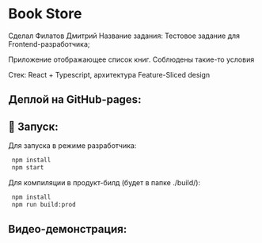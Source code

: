 # Book Store
Сделал Филатов Дмитрий
Название задания: Тестовое задание для Frontend-разработчика;

Приложение отображающее список книг. Соблюдены такие-то условия

Стек: React + Typescript, архитектура Feature-Sliced design

## Деплой на GitHub-pages:


## 🚀 Запуск:
Для запуска в режиме разработчика:
```sh
 npm install
 npm start
```

Для компиляции в продукт-билд (будет в папке ./build/):
```sh
 npm install
 npm run build:prod
```

## Видео-демонстрация:


